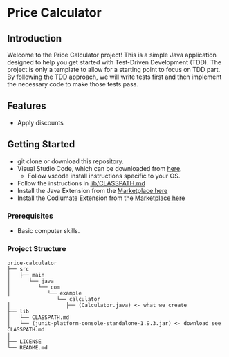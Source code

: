 # Price Calculator

## Introduction

Welcome to the Price Calculator project! This is a simple Java application designed to help you get started with Test-Driven Development (TDD). 
The project is only a template to allow for a starting point to focus on TDD part. 
By following the TDD approach, we will write tests first and then implement the necessary code to make those tests pass.

## Features

- Apply discounts

## Getting Started
- git clone or download this repository.   
- Visual Studio Code, which can be downloaded from [here](https://code.visualstudio.com/download#).
  - Follow vscode install instructions specific to your OS. 
- Follow the instructions in [lib/CLASSPATH.md](lib/CLASSPATH.md)
- Install the Java Extension from the [Marketplace here](https://marketplace.visualstudio.com/items?itemName=vscjava.vscode-java-pack)
- Install the Codiumate Extension from the [Marketplace here](https://plugins.jetbrains.com/plugin/21206-codiumate--code-test-and-review-with-confidence--by-codiumai)  
### Prerequisites

- Basic computer skills. 

### Project Structure
```
price-calculator
├── src
│   ├── main
│      └── java
│         └── com
│            └── example
                └── calculator
│                  ├── (Calculator.java) <- what we create
├── lib
│   └── CLASSPATH.md
│   └── (junit-platform-console-standalone-1.9.3.jar) <- download see CLASSPATH.md
│      
├── LICENSE
└── README.md
```


